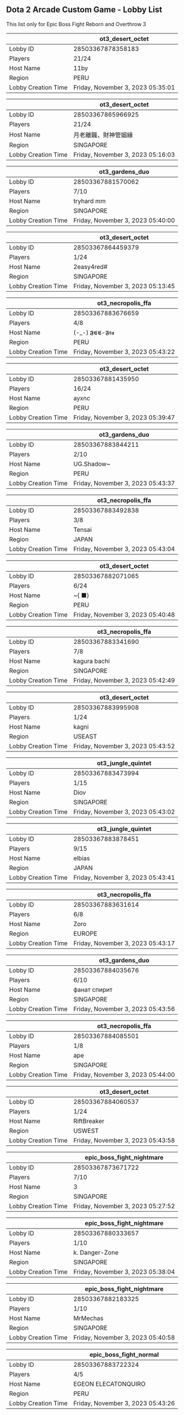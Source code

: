 ## Dota 2 Arcade Custom Game - Lobby List

This list only for Epic Boss Fight Reborn and Overthrow 3

|  | ot3_desert_octet |
| ------ | ------ |
| Lobby ID | 28503367878358183 |
| Players | 21/24 |
| Host Name | 11by |
| Region | PERU |
| Lobby Creation Time | Friday, November 3, 2023 05:35:01 |


|  | ot3_desert_octet |
| ------ | ------ |
| Lobby ID | 28503367865966925 |
| Players | 21/24 |
| Host Name | 月老離職，財神管姻緣 |
| Region | SINGAPORE |
| Lobby Creation Time | Friday, November 3, 2023 05:16:03 |


|  | ot3_gardens_duo |
| ------ | ------ |
| Lobby ID | 28503367881570062 |
| Players | 7/10 |
| Host Name | tryhard mm |
| Region | SINGAPORE |
| Lobby Creation Time | Friday, November 3, 2023 05:40:00 |


|  | ot3_desert_octet |
| ------ | ------ |
| Lobby ID | 28503367864459379 |
| Players | 1/24 |
| Host Name | 2easy4red# |
| Region | SINGAPORE |
| Lobby Creation Time | Friday, November 3, 2023 05:13:45 |


|  | ot3_necropolis_ffa |
| ------ | ------ |
| Lobby ID | 28503367883676659 |
| Players | 4/8 |
| Host Name | (-_-) 𝕱𝕮𝕮-𝕱𝖗𝖆 |
| Region | PERU |
| Lobby Creation Time | Friday, November 3, 2023 05:43:22 |


|  | ot3_desert_octet |
| ------ | ------ |
| Lobby ID | 28503367881435950 |
| Players | 16/24 |
| Host Name | ayxnc |
| Region | PERU |
| Lobby Creation Time | Friday, November 3, 2023 05:39:47 |


|  | ot3_gardens_duo |
| ------ | ------ |
| Lobby ID | 28503367883844211 |
| Players | 2/10 |
| Host Name | UG.Shadow~ |
| Region | PERU |
| Lobby Creation Time | Friday, November 3, 2023 05:43:37 |


|  | ot3_necropolis_ffa |
| ------ | ------ |
| Lobby ID | 28503367883492838 |
| Players | 3/8 |
| Host Name | Tensai |
| Region | JAPAN |
| Lobby Creation Time | Friday, November 3, 2023 05:43:04 |


|  | ot3_desert_octet |
| ------ | ------ |
| Lobby ID | 28503367882071065 |
| Players | 6/24 |
| Host Name | ~{ ■} |
| Region | PERU |
| Lobby Creation Time | Friday, November 3, 2023 05:40:48 |


|  | ot3_necropolis_ffa |
| ------ | ------ |
| Lobby ID | 28503367883341690 |
| Players | 7/8 |
| Host Name | kagura bachi |
| Region | SINGAPORE |
| Lobby Creation Time | Friday, November 3, 2023 05:42:49 |


|  | ot3_desert_octet |
| ------ | ------ |
| Lobby ID | 28503367883995908 |
| Players | 1/24 |
| Host Name | kagni |
| Region | USEAST |
| Lobby Creation Time | Friday, November 3, 2023 05:43:52 |


|  | ot3_jungle_quintet |
| ------ | ------ |
| Lobby ID | 28503367883473994 |
| Players | 1/15 |
| Host Name | Diov |
| Region | SINGAPORE |
| Lobby Creation Time | Friday, November 3, 2023 05:43:02 |


|  | ot3_jungle_quintet |
| ------ | ------ |
| Lobby ID | 28503367883878451 |
| Players | 9/15 |
| Host Name | elbias |
| Region | JAPAN |
| Lobby Creation Time | Friday, November 3, 2023 05:43:41 |


|  | ot3_necropolis_ffa |
| ------ | ------ |
| Lobby ID | 28503367883631614 |
| Players | 6/8 |
| Host Name | Zoro |
| Region | EUROPE |
| Lobby Creation Time | Friday, November 3, 2023 05:43:17 |


|  | ot3_gardens_duo |
| ------ | ------ |
| Lobby ID | 28503367884035676 |
| Players | 6/10 |
| Host Name | фанат спирит |
| Region | SINGAPORE |
| Lobby Creation Time | Friday, November 3, 2023 05:43:56 |


|  | ot3_necropolis_ffa |
| ------ | ------ |
| Lobby ID | 28503367884085501 |
| Players | 1/8 |
| Host Name | ape |
| Region | SINGAPORE |
| Lobby Creation Time | Friday, November 3, 2023 05:44:00 |


|  | ot3_desert_octet |
| ------ | ------ |
| Lobby ID | 28503367884060537 |
| Players | 1/24 |
| Host Name | RiftBreaker |
| Region | USWEST |
| Lobby Creation Time | Friday, November 3, 2023 05:43:58 |


|  | epic_boss_fight_nightmare |
| ------ | ------ |
| Lobby ID | 28503367873671722 |
| Players | 7/10 |
| Host Name | 3 |
| Region | SINGAPORE |
| Lobby Creation Time | Friday, November 3, 2023 05:27:52 |


|  | epic_boss_fight_nightmare |
| ------ | ------ |
| Lobby ID | 28503367880333657 |
| Players | 1/10 |
| Host Name | k. Danger-Zone |
| Region | SINGAPORE |
| Lobby Creation Time | Friday, November 3, 2023 05:38:04 |


|  | epic_boss_fight_nightmare |
| ------ | ------ |
| Lobby ID | 28503367882183325 |
| Players | 1/10 |
| Host Name | MrMechas |
| Region | SINGAPORE |
| Lobby Creation Time | Friday, November 3, 2023 05:40:58 |


|  | epic_boss_fight_normal |
| ------ | ------ |
| Lobby ID | 28503367883722324 |
| Players | 4/5 |
| Host Name | EGEON ELECATONQUIRO |
| Region | PERU |
| Lobby Creation Time | Friday, November 3, 2023 05:43:26 |


